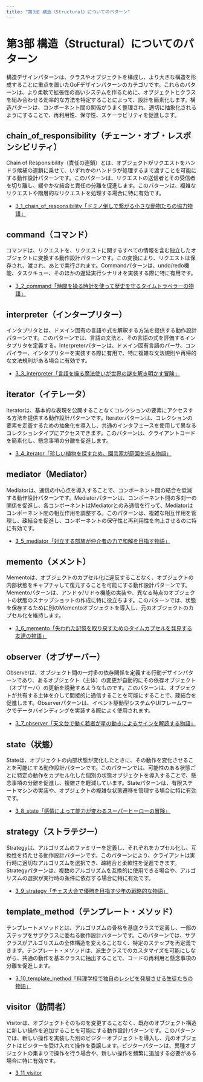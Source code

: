 ```yaml
---
title: "第3部 構造（Structural）についてのパターン"
---
```


# 第3部 構造（Structural）についてのパターン
構造デザインパターンは、クラスやオブジェクトを構成し、より大きな構造を形成することに重点を置いたGoFデザインパターンのカテゴリです。これらのパターンは、より柔軟で拡張性の高いシステムを作るために、オブジェクトとクラスを組み合わせる効率的な方法を特定することによって、設計を簡素化します。構造パターンは、コンポーネント間の関係がうまく整理され、適切に抽象化されるようにすることで、再利用性、保守性、スケーラビリティを促進します。

## chain_of_responsibility（チェーン・オブ・レスポンシビリティ）
Chain of Responsibility（責任の連鎖）とは、オブジェクトがリクエストをハンドラ候補の連鎖に乗せて、いずれかのハンドラが処理するまで渡すことを可能にする動作設計パターンです。このパターンは、リクエストの送信者とその受信者を切り離し、緩やかな結合と責任の分離を促進します。このパターンは、複雑なリクエストや階層的なリクエストを処理する場合に特に有効です。

- [3_1_chain_of_responsibility「ドミノ倒しで繋がる小さな動物たちの協力物語」](./3_1_chain_of_responsibility)

## command（コマンド）
コマンドは、リクエストを、リクエストに関するすべての情報を含む独立したオブジェクトに変換する動作設計パターンです。この変換により、リクエストは保存され、渡され、あとで実行されます。Commandパターンは、undo/redo機能、タスクキュー、そのほかの遅延実行シナリオを実装する際に特に有用です。

- [3_2_command「時間を操る時計を使って歴史を守るタイムトラベラーの物語」](./3_2_command)

## interpreter（インタープリター）
インタプリタとは、ドメイン固有の言語や式を解釈する方法を提供する動作設計パターンです。このパターンでは、言語の文法と、その言語の式を評価するインタプリタを定義する。Interpreterパターンは、ドメイン固有言語のパーサ、コンパイラー、インタプリターを実装する際に有用で、特に複雑な文法規則や再帰的な文法規則がある場合に有効です。

- [3_3_interpreter「言語を操る魔法使いが世界の謎を解き明かす冒険」](./3_3_interpreter)

## iterator（イテレータ）
Iteratorは、基本的な表現を公開することなくコレクションの要素にアクセスする方法を提供する動作設計パターンです。Iteratorパターンは、コレクションの要素を走査するための抽象化を導入し、共通のインタフェースを使用して異なるコレクションタイプにアクセスできます。このパターンは、クライアントコードを簡素化し、懸念事項の分離を促進します。

- [3_4_iterator「珍しい植物を探すため、園芸家が庭園を巡る物語」](./3_4_iterator)

## mediator（Mediator）
Mediatorは、通信の中心点を導入することで、コンポーネント間の結合を低減する動作設計パターンです。Mediatorパターンは、コンポーネント間の多対一の関係を促進し、各コンポーネントはMediatorとのみ通信を行って、Mediatorはコンポーネント間の相互作用を調整する。このパターンは、複雑な相互作用を管理し、疎結合を促進し、コンポーネントの保守性と再利用性を向上させるのに特に有効です。

- [3_5_mediator「対立する部族が仲介者の力で和解を目指す物語」](./3_5_mediator)

## memento（メメント）
Mementoは、オブジェクトのカプセル化に違反することなく、オブジェクトの内部状態をキャプチャして復元することを可能にする動作設計パターンです。Mementoパターンは、アンドゥ/リドゥ機能の実装や、異なる時点のオブジェクトの状態のスナップショットの作成に特に役立ちます。このパターンでは、状態を保存するために別のMementoオブジェクトを導入し、元のオブジェクトのカプセル化を維持します。

- [3_6_memento「失われた記憶を取り戻すためのタイムカプセルを発見する友達の物語」](./3_6_memento)

## observer（オブザーバー）
Observerは、オブジェクト間の一対多の依存関係を定義する行動デザインパターンであり、あるオブジェクト（主体）の変更が自動的にその依存オブジェクト（オブザーバ）の更新を誘発するようなものです。このパターンは、オブジェクトが共有する主体を介して間接的に通信することを可能にすることで、疎結合を促進します。Observerパターンは、イベント駆動型システムやUIフレームワークでデータバインディングを実装する際によく使用されます。

- [3_7_observer「天文台で働く若者が星の動きによるサインを解読する物語」](./3_7_observer)

## state（状態）
Stateは、オブジェクトの内部状態が変化したときに、その動作を変化させることを可能にする動作設計パターンです。このパターンでは、可能性のある状態ごとに特定の動作をカプセル化した個別の状態オブジェクトを導入することで、懸念事項の分離を促進し、複雑さを軽減しています。Stateパターンは、有限ステートマシンの実装や、オブジェクトの複雑な状態遷移を管理する場合に特に有効です。

- [3_8_state「感情によって能力が変わるスーパーヒーローの冒険」](./3_8_state)

## strategy（ストラテジー）
Strategyは、アルゴリズムのファミリーを定義し、それぞれをカプセル化し、互換性を持たせる動作設計パターンです。このパターンにより、クライアントは実行時に適切なアルゴリズムを選択でき、疎結合と柔軟性を促進できます。Strategyパターンは、複数のアルゴリズムを互換的に使用できる場合や、アルゴリズムの選択が実行時の条件に依存する場合に特に有効です。

- [3_9_strategy「チェス大会で優勝を目指す少年の戦略的な物語」](./3_9_strategy)

## template_method（テンプレート・メソッド）
テンプレートメソッドとは、アルゴリズムの骨格を基底クラスで定義し、一部のステップをサブクラスに委ねる動作設計パターンです。このパターンでは、サブクラスがアルゴリズムの全体構造を変えることなく、特定のステップを再定義できます。テンプレート・メソッドは、派生クラスでのカスタマイズを可能にしながら、共通の動作を基本クラスに抽出することで、コードの再利用と懸念事項の分離を促進します。

- [3_10_template_method「料理学校で独自のレシピを発展させる生徒たちの物語」](./3_10_template_method)

## visitor（訪問者）
Visitorは、オブジェクトそのものを変更することなく、既存のオブジェクト構造に新しい操作を追加することを可能にする動作設計パターンです。このパターンでは、新しい操作を実装した別のビジターオブジェクトを導入し、元のオブジェクトはビジターを受け入れて操作を委譲します。ビジターパターンは、異種オブジェクトの集まりで操作を行う場合や、新しい操作を頻繁に追加する必要がある場合に特に有効です。

- [3_11_visitor](./3_11_visitor)